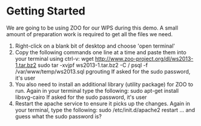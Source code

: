 # Getting Started

We are going to be using ZOO for our WPS during this demo. A small amount of preparation work is required to get all the files we need.

1. Right-click on a blank bit of desktop and choose 'open terminal'
2. Copy the following commands one line at a time and paste them into your terminal using ctrl-v:
        wget http://www.zoo-project.org/dl/ws2013-1.tar.bz2
        sudo tar -xvjpf ws2013-1.tar.bz2 -C /
        psql -f /var/www/temp/ws2013.sql pgrouting
If asked for the sudo password, it's user
3. You also need to install an additional library (utility package) for ZOO to run. Again in your terminal type the following:
        sudo apt-get install libsvg-cairo
If asked for the sudo password, it's user
4. Restart the apache service to ensure it picks up the changes. Again in your terminal, type the following:
        sudo /etc/init.d/apache2 restart
... and guess what the sudo password is?


